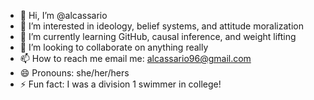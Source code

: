 - 👋 Hi, I’m @alcassario
- 👀 I’m interested in ideology, belief systems, and attitude moralization
- 🌱 I’m currently learning GitHub, causal inference, and weight lifting
- 💞️ I’m looking to collaborate on anything really
- 📫 How to reach me email me: alcassario96@gmail.com
- 😄 Pronouns: she/her/hers
- ⚡ Fun fact: I was a division 1 swimmer in college! 

<!---
alcassario/alcassario is a ✨ special ✨ repository because its `README.md` (this file) appears on your GitHub profile.
You can click the Preview link to take a look at your changes.
--->
